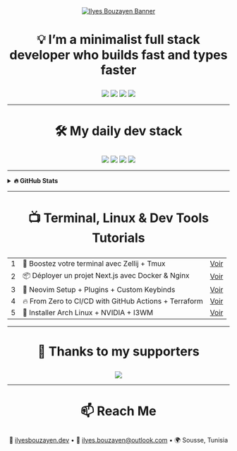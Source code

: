 <div align="center">
  <a href="https://bouzayenilyes.vercel.app">
    <img src="https://f56mdiqn9v.ufs.sh/f/9LjNuV21boCh7xTDeHq0ERQkoa2x3AWGz7P16i5y4btmNBYC" alt="Ilyes Bouzayen Banner"/>
  </a>
</div>

# <p align="center">💡 I’m a minimalist full stack developer who builds fast and types faster</p>

<div align="center">
  <a href="https://github.com/sponsors/bouzayenilyes"><img src="https://bentos.jkominovic.dev/api/v1/generic-card?icon=siGithubsponsors&subtitle=Support+my+work&size=square&rounded=24" /></a>
  <a href="https://www.youtube.com/@ilyesbouzayen"><img src="https://bentos.jkominovic.dev/api/v1/generic-card?icon=siYoutube&subtitle=Terminal+Tips&size=square&rounded=24" /></a>
  <a href="https://discord.gg/neovimmer"><img src="https://bentos.jkominovic.dev/api/v1/generic-card?icon=siDiscord&subtitle=Dev+Community&size=square&rounded=24" /></a>
  <a href="https://www.linkedin.com/in/bouzayenilyes"><img src="https://bentos.jkominovic.dev/api/v1/generic-card?icon=siLinkedin&subtitle=Let’s+Connect&size=square&rounded=24" /></a>
</div>

---

# <p align="center">🛠 My daily dev stack</p>

<div align="center">
  <a href="#"><img src="https://bentos.jkominovic.dev/api/v1/generic-card?icon=siNextdotjs&subtitle=Next.js+for+UI&size=square&rounded=24" /></a>
  <a href="#"><img src="https://bentos.jkominovic.dev/api/v1/generic-card?icon=siGo&subtitle=Fast+Backends&size=square&rounded=24" /></a>
  <a href="#"><img src="https://bentos.jkominovic.dev/api/v1/generic-card?icon=siDocker&subtitle=CI/CD+Automations&size=square&rounded=24" /></a>
  <a href="#"><img src="https://bentos.jkominovic.dev/api/v1/generic-card?icon=siArchs&subtitle=Immutable+Dev+Env&size=square&rounded=24" /></a>
</div>

---

<details>
  <summary><b>🔥 GitHub Stats</b></summary>
  <div align="center">
    <img src="https://github-readme-streak-stats.herokuapp.com/?user=bouzayenilyes&theme=catppuccin-mocha&hide_border=false&border_radius=10" />
    <br/>
    <img src="https://github-readme-stats.vercel.app/api?username=bouzayenilyes&show_icons=true&theme=tokyonight&count_private=true" height="180" />
    <img src="https://github-readme-stats.vercel.app/api/top-langs/?username=bouzayenilyes&layout=compact&theme=tokyonight&langs_count=6" height="180" />
  </div>
</details>

---

# <p align="center">📺 Terminal, Linux & Dev Tools Tutorials</p>

<table align="center">
  <tbody>
    <tr>
      <td>1</td>
      <td>🚀 Boostez votre terminal avec Zellij + Tmux</td>
      <td><a href="https://www.youtube.com/watch?v=xxxxxxxxxxx">Voir</a></td>
    </tr>
    <tr>
      <td>2</td>
      <td>📦 Déployer un projet Next.js avec Docker & Nginx</td>
      <td><a href="https://www.youtube.com/watch?v=xxxxxxxxxxx">Voir</a></td>
    </tr>
    <tr>
      <td>3</td>
      <td>🧠 Neovim Setup + Plugins + Custom Keybinds</td>
      <td><a href="https://www.youtube.com/watch?v=xxxxxxxxxxx">Voir</a></td>
    </tr>
    <tr>
      <td>4</td>
      <td>🔥 From Zero to CI/CD with GitHub Actions + Terraform</td>
      <td><a href="https://www.youtube.com/watch?v=xxxxxxxxxxx">Voir</a></td>
    </tr>
    <tr>
      <td>5</td>
      <td>🎒 Installer Arch Linux + NVIDIA + I3WM</td>
      <td><a href="https://www.youtube.com/watch?v=xxxxxxxxxxx">Voir</a></td>
    </tr>
  </tbody>
</table>

---

# <p align="center">💖 Thanks to my supporters</p>

<div align="center">
  <a href="https://buymeacoffee.com/bouzayenilyes">
    <img src="https://bentos.jkominovic.dev/api/v1/generic-card?icon=siBuymeacoffee&subtitle=Your+Name+Here&size=square&rounded=24" />
  </a>
</div>

---

# <p align="center">📫 Reach Me</p>

<p align="center">
  💼 <a href="https://bouzayenilyes.vercel.app">ilyesbouzayen.dev</a> • 
  📨 <a href="mailto:ilyes.bouzayen@outlook.com">ilyes.bouzayen@outlook.com</a> • 
  🌍 Sousse, Tunisia
</p>
